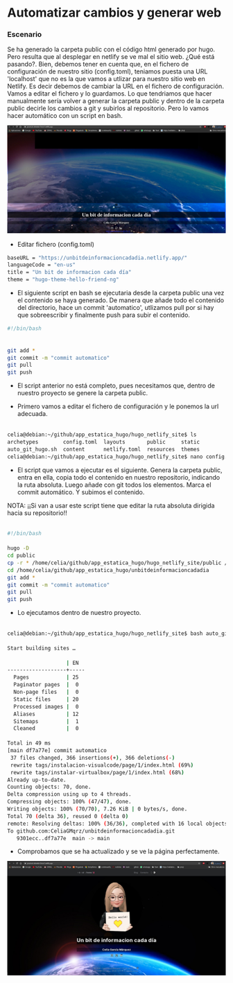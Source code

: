 # Automatizar cambios y generar web

### Escenario

Se ha generado la carpeta public con el código html generado por hugo. Pero resulta que al desplegar en netlify se ve mal el sitio web. ¿Qué está pasando?. Bien, debemos tener en cuenta que, en el fichero de configuración de nuestro sitio (config.toml), teniamos puesta una URL 'localhost' que no es la que vamos a utlizar para nuestro sitio web en Netlify. Es decir debemos de cambiar la URL en el fichero de configuración. Vamos a editar el fichero y lo guardamos. Lo que tendriamos que hacer manualmente sería volver a generar la carpeta public y dentro de la carpeta public decirle los cambios a git y subirlos al repositorio. Pero lo vamos hacer automático con un script en bash.

![captura_prueba_mal.jpeg](https://github.com/CeliaGMqrz/gen_pagina_estatica_hugo/blob/main/capturas/captura_prueba_mal.jpeg)



* Editar fichero (config.toml)

```sh
baseURL = "https://unbitdeinformacioncadadia.netlify.app/"
languageCode = "en-us"
title = "Un bit de informacion cada día"
theme = "hugo-theme-hello-friend-ng"
```


* El siguiente script en bash se ejecutaria desde la carpeta public una vez el contenido se haya generado. De manera que añade todo el contenido del directorio, hace un commit 'automatico', utlizamos pull por si hay que sobreescribir y finalmente push para subir el contenido.

```sh
#!/bin/bash


git add *
git commit -m "commit automatico"
git pull
git push


```

* El script anterior no está completo, pues necesitamos que, dentro de nuestro proyecto se genere la carpeta public.

* Primero vamos a editar el fichero de configuración y le ponemos la url adecuada.

```sh

celia@debian:~/github/app_estatica_hugo/hugo_netlify_site$ ls
archetypes        config.toml  layouts       public     static
auto_git_hugo.sh  content      netlify.toml  resources  themes
celia@debian:~/github/app_estatica_hugo/hugo_netlify_site$ nano config.toml 


```

* El script que vamos a ejecutar es el siguiente. Genera la carpeta public, entra en ella, copia todo el contenido en nuestro repositorio, indicando la ruta absoluta. Luego añade con git todos los elementos. Marca el commit automático. Y subimos el contenido.

NOTA: ¡¡Si van a usar este script tiene que editar la ruta absoluta dirigida hacia su repositorio!!

```sh

#!/bin/bash

hugo -D
cd public
cp -r * /home/celia/github/app_estatica_hugo/hugo_netlify_site/public /home/celia/github/app_estatica_hu$
cd /home/celia/github/app_estatica_hugo/unbitdeinformacioncadadia
git add *
git commit -m "commit automatico"
git pull
git push


```

* Lo ejecutamos dentro de nuestro proyecto. 

```sh

celia@debian:~/github/app_estatica_hugo/hugo_netlify_site$ bash auto_git_hugo.sh

Start building sites … 

                   | EN  
-------------------+-----
  Pages            | 25  
  Paginator pages  |  0  
  Non-page files   |  0  
  Static files     | 20  
  Processed images |  0  
  Aliases          | 12  
  Sitemaps         |  1  
  Cleaned          |  0  

Total in 49 ms
[main df7a77e] commit automatico
 37 files changed, 366 insertions(+), 366 deletions(-)
 rewrite tags/instalacion-visualcode/page/1/index.html (69%)
 rewrite tags/instalar-virtualbox/page/1/index.html (68%)
Already up-to-date.
Counting objects: 70, done.
Delta compression using up to 4 threads.
Compressing objects: 100% (47/47), done.
Writing objects: 100% (70/70), 7.26 KiB | 0 bytes/s, done.
Total 70 (delta 36), reused 0 (delta 0)
remote: Resolving deltas: 100% (36/36), completed with 16 local objects.
To github.com:CeliaGMqrz/unbitdeinformacioncadadia.git
   9301ecc..df7a77e  main -> main

```

* Comprobamos que se ha actualizado y se ve la página perfectamente.

![captura_prueba.jpeg](https://github.com/CeliaGMqrz/gen_pagina_estatica_hugo/blob/main/capturas/captura_prueba.jpeg)

